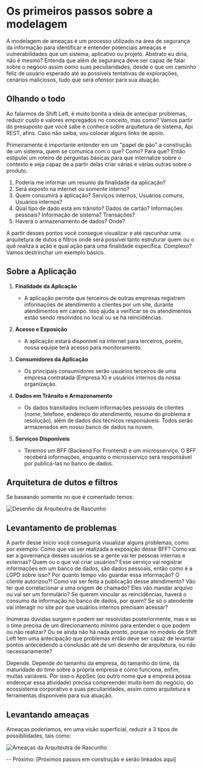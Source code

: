 # Os primeiros passos sobre a modelagem

A modelagem de ameaças é um processo utilizado na área de segurança da informação para identificar e entender potenciais ameaças e vulnerabilidades que um sistema, aplicativo ou projeto. Abstrato eu diria, não é mesmo? Entenda que além de segurança deve ser capaz de falar sobre o negócio assim como suas peculiaridades, desde o que um caminho feliz de usuário esperado até as possíveis tentativas de explorações, cenários maliciosos, tudo que será ofensor para sua atuação.

## Olhando o todo

Ao falarmos de Shift Left, é muito bonita a ideia de antecipar problemas, reduzir custo e valores empregados no conceito, mas como? 
Vamos partir do presuposto que você sabe e conhece sobre arquitetura de sistema, Api REST, afins. Caso não saiba, vou colocar alguns links de apoio. 

Primeiramente é importante entender em um "papel de pão" a construção de um sistema, quem se comunica com o que? Como? Para que? Então estipulei um roteiro de perguntas básicas para que internalize sobre o contexto e seja capaz de a partir delas criar várias e várias outras sobre o produto.

1. Poderia me informar um resumo da finalidade da aplicação?
2. Será exposto na internet ou somente interno?
3. Quem consumirá a aplicação? Serviços internos, Usuários comuns, Usuários internos? 
4. Qual tipo de dado está em trânsito? Dados de cartão? Informações pessoais? Informação de sistema? Transações?
5. Haverá o armazenamento de dados? Onde?

A partir desses pontos você consegue visualizar e até rascunhar uma arquitetura de dutos e filtros onde será possível tanto estruturar quem ou o quê realiza a ação e qual ação para uma finalidade específica. Complexo? Vamos destrinchar um exemplo básico.


## Sobre a Aplicação

1. **Finalidade da Aplicação**
   - A aplicação permite que terceiros de outras empresas registrem informações de atendimento a clientes por um site, durante atendimentos em campo. Isso ajuda a verificar se os atendimentos estão sendo resolvidos no local ou se há reincidências.

2. **Acesso e Exposição**
   - A aplicação estará disponível na internet para terceiros, porém, nossa equipe terá acesso para monitoramento.

3. **Consumidores da Aplicação**
   - Os principais consumidores serão usuários terceiros de uma empresa contratada (Empresa X) e usuários internos da nossa organização.

4. **Dados em Trânsito e Armazenamento**
   - Os dados transitados incluem informações pessoais de clientes (nome, telefone, endereço do atendimento, resumo do problema e resolução), além de dados dos técnicos responsáveis. Todos serão armazenados em nosso banco de dados na nuvem.

5. **Serviços Disponíveis**
   - Teremos um BFF (Backend For Frontend) e um microsserviço. O BFF receberá informações, enquanto o microsserviço será responsável por publicá-las no banco de dados.

## Arquitetura de dutos e filtros

Se baseando somente no que é comentado temos:

![Desenho da Arquiteutra de Rascunho](imagens/rascunho.png)

## Levantamento de problemas

A partir desse início você conseguiria visualizar alguns problemas, como por exemplo:
Como que vai ser realizada a exposição desse BFF?
Como vai ser a governança desses usuários se a gente vai ter pessoas internas e externas? Quem ou o que vai criar usuários?
Esse serviço vai registrar informações em um banco de dados, são dados pessoais, então como é a LGPD sobre isso? Por quanto tempo vão guardar essa informação? O cliente autorizou?!
Como vai ser feita a publicação desse atendimento? Vão ter que correlacionar a uma origem de chamado? 
Eles vão mandar arquivo ou vai ser um formulário? 
Se querem vincular as reincidências, haverá o consumo da informação no banco de dados, por quem? 
Se só o atendente vai interagir no site por que usuários internos precisam acessar?

Inúmeras dúvidas surgem e podem ser resolvidas posteriormente, mas e se o time precisa de um direcionamento mínimo para entender o que podem ou não realizar? Ou se ainda não há nada pronto, porque no modelo de Shift Left tem uma antecipação que problemas então deve ser capaz de levantar pontos antecedendo a conclusão até de um desenho de arquitetura, ou não necessariamente?

Depende.
Depende do tamanho da empresa, do tamanho do time, da maturidade do time sobre a própria empresa e como funciona, enfim, muitas variáveis. Por isso o AppSec (ou outro nome que a empresa possa endereçar essa atividade) precisa compreender muito bem do negócio, do ecossistema corporativo e suas peculiaridades, assim como arquitetura e ferramentas disponíveis para sua atuação.

## Levantando ameaças

Ameaças poderíamos, em uma visão superficial, reduzir a 3 tipos de possibilidades, tais como:

![Ameaças da Arquiteutra de Rascunho](imagens/ameacarascunho.png)


--
Próximo: [Próximos passos em construção e serão linkados aqui]
